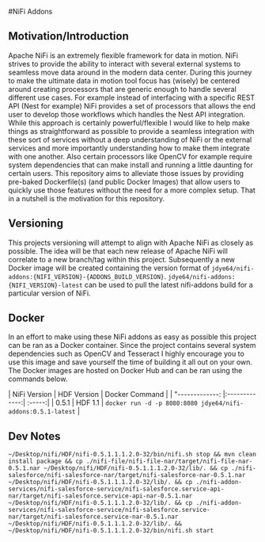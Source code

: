 #NiFi Addons

## Motivation/Introduction
Apache NiFi is an extremely flexible framework for data in motion. NiFi strives to provide the ability to interact 
with several external systems to seamless move data around in the modern data center. During this journey to make the
ultimate data in motion tool focus has (wisely) be centered around creating processors that are generic enough to handle
 several different use cases. For example instead of interfacing with a specific REST API (Nest for example) NiFi provides
 a set of processors that allows the end user to develop those workflows which handles the Nest API integration. While 
 this approach is certainly powerful/flexible I would like to help make things as straightforward as possible to provide
 a seamless integration with these sort of services without a deep understanding of NiFi or the external services and more 
 importantly understanding how to make them integrate with one another. Also certain processors like OpenCV for example
  require system dependencies that can make install and running a little daunting for certain users. This repository
  aims to alleviate those issues by providing pre-baked Dockerfile(s) (and public Docker Images) that allow users to quickly
  use those features without the need for a more complex setup. That in a nutshell is the motivation for this repository.
  
## Versioning
This projects versioning will attempt to align with Apache NiFi as closely as possible. The idea will be that each new
release of Apache NiFi will correlate to a new branch/tag within this project. Subsequently a new Docker image will be created
containing the version format of ```jdye64/nifi-addons:{NIFI_VERSION}-{ADDONS_BUILD_VERSION}```. ```jdye64/nifi-addons:{NIFI_VERSION}-latest``` 
can be used to pull the latest nifi-addons build for a particular version of NiFi. 
  
## Docker
In an effort to make using these NiFi addons as easy as possible this project can be ran as a Docker container. Since the
project contains several system dependencies such as OpenCV and Tesseract I highly encourage you to use this image and 
save yourself the time of building it all out on your own. The Docker images are hosted on Docker Hub and can be ran using the 
commands below.

| NiFi Version        | HDF Version           | Docker Command  |
| "-------------: |:-------------:| :-----:|
| 0.5.1 | HDF 1.1 | ```docker run -d -p 8080:8080 jdye64/nifi-addons:0.5.1-latest``` |

## Dev Notes

```~/Desktop/nifi/HDF/nifi-0.5.1.1.1.2.0-32/bin/nifi.sh stop && mvn clean install package && cp ./nifi-file/nifi-file-nar/target/nifi-file-nar-0.5.1.nar ~/Desktop/nifi/HDF/nifi-0.5.1.1.1.2.0-32/lib/. && cp ./nifi-salesforce/nifi-salesforce-nar/target/nifi-salesforce-nar-0.5.1.nar ~/Desktop/nifi/HDF/nifi-0.5.1.1.1.2.0-32/lib/. && cp ./nifi-addon-services/nifi-salesforce-service/nifi-salesforce.service-api-nar/target/nifi-salesforce.service-api-nar-0.5.1.nar ~/Desktop/nifi/HDF/nifi-0.5.1.1.1.2.0-32/lib/. && cp ./nifi-addon-services/nifi-salesforce-service/nifi-salesforce.service-nar/target/nifi-salesforce.service-nar-0.5.1.nar ~/Desktop/nifi/HDF/nifi-0.5.1.1.1.2.0-32/lib/. && ~/Desktop/nifi/HDF/nifi-0.5.1.1.1.2.0-32/bin/nifi.sh start```
